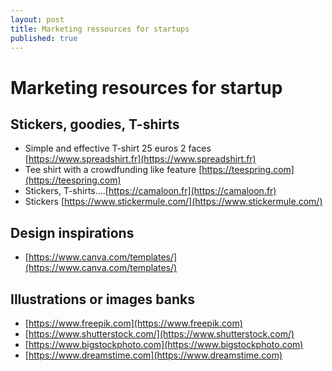 ```yaml
---
layout: post
title: Marketing ressources for startups
published: true
---
```


# Marketing resources for startup

## Stickers, goodies, T-shirts

* Simple and effective T-shirt 25 euros 2 faces [https://www.spreadshirt.fr](https://www.spreadshirt.fr)
* Tee shirt with a crowdfunding like feature [https://teespring.com](https://teespring.com)
* Stickers, T-shirts....[https://camaloon.fr](https://camaloon.fr)
* Stickers [https://www.stickermule.com/](https://www.stickermule.com/)

## Design inspirations

* [https://www.canva.com/templates/](https://www.canva.com/templates/)

## Illustrations or images banks

* [https://www.freepik.com](https://www.freepik.com)
* [https://www.shutterstock.com/](https://www.shutterstock.com/)
* [https://www.bigstockphoto.com](https://www.bigstockphoto.com)
* [https://www.dreamstime.com](https://www.dreamstime.com)

